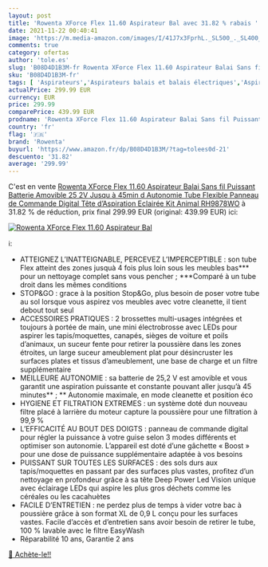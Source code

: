 ```yaml
---
layout: post
title: 'Rowenta XForce Flex 11.60 Aspirateur Bal avec 31.82 % rabais '
date: 2021-11-22 00:40:41
image: 'https://m.media-amazon.com/images/I/41J7x3FprhL._SL500_._SL400_.jpg'
comments: true
category: ofertas
author: 'tole.es'
slug: 'B08D4D1B3M-fr Rowenta XForce Flex 11.60 Aspirateur Balai Sans fil...'
sku: 'B08D4D1B3M-fr'
tags: [ 'Aspirateurs','Aspirateurs balais et balais électriques','Aspirateurs, entretien des sols et nettoyeurs de vitres','Cuisine et Maison','rowenta', ]
actualPrice: 299.99 EUR
currency: EUR
price: 299.99
comparePrice: 439.99 EUR
prodname: 'Rowenta XForce Flex 11.60 Aspirateur Balai Sans fil Puissant Batterie Amovible 25 2V Jusqu à 45min d Autonomie Tube Flexible Panneau de Commande Digital Tête d’Aspiration Eclairée Kit Animal RH9878WO'
country: 'fr'
flag: '🇫🇷'
brand: 'Rowenta'
buyurl: 'https://www.amazon.fr/dp/B08D4D1B3M/?tag=tolees0d-21'
descuento: '31.82'
average: '299.99'
---
```


C'est en vente [Rowenta XForce Flex 11.60 Aspirateur Balai Sans fil Puissant Batterie Amovible 25 2V Jusqu à 45min d Autonomie Tube Flexible Panneau de Commande Digital Tête d’Aspiration Eclairée Kit Animal RH9878WO](https://www.amazon.fr/dp/B08D4D1B3M/?tag=tolees0d-21)  à  31.82 % de réduction, prix final  299.99 EUR (original: 439.99 EUR) ici:

[![Rowenta XForce Flex 11.60 Aspirateur Bal](https://m.media-amazon.com/images/I/41J7x3FprhL._SL500_._SL400_.jpg)](https://www.amazon.fr/dp/B08D4D1B3M/?tag=tolees0d-21)

ℹ️:

- ATTEIGNEZ L’INATTEIGNABLE, PERCEVEZ L’IMPERCEPTIBLE : son tube Flex atteint des zones jusquà 4 fois plus loin sous les meubles bas*** pour un nettoyage complet sans vous pencher ; ***Comparé à un tube droit dans les mêmes conditions
- STOP&GO : grace à la position Stop&Go, plus besoin de poser votre tube au sol lorsque vous aspirez vos meubles avec votre cleanette, il tient debout tout seul
- ACCESSOIRES PRATIQUES : 2 brossettes multi-usages intégrées et toujours à portée de main, une mini électrobrosse avec LEDs pour aspirer les tapis/moquettes, canapés, sièges de voiture et poils d’animaux, un suceur fente pour retirer la poussière dans les zones étroites, un large suceur ameublement plat pour désincruster les surfaces plates et tissus d’ameublement, une base de charge et un filtre supplémentaire
- MEILLEURE AUTONOMIE : sa batterie de 25,2 V est amovible et vous garantit une aspiration puissante et constante pouvant aller jusqu’à 45 minutes** ; ** Autonomie maximale, en mode cleanette et position éco
- HYGIENE ET FILTRATION EXTREMES : un système doté dun nouveau filtre placé à larrière du moteur capture la poussière pour une filtration à 99,9 %
- L’EFFICACITÉ AU BOUT DES DOIGTS : panneau de commande digital pour régler la puissance à votre guise selon 3 modes différents et optimiser son autonomie. L’appareil est doté d’une gâchette « Boost » pour une dose de puissance supplémentaire adaptée à vos besoins
- PUISSANT SUR TOUTES LES SURFACES : des sols durs aux tapis/moquettes en passant par des surfaces plus vastes, profitez d’un nettoyage en profondeur grâce à sa tête Deep Power Led Vision unique avec éclairage LEDs qui aspire les plus gros déchets comme les céréales ou les cacahuètes
- FACILE D’ENTRETIEN : ne perdez plus de temps à vider votre bac à poussière grâce à son format XL de 0,9 L conçu pour les surfaces vastes. Facile d’accès et d’entretien sans avoir besoin de retirer le tube, 100 % lavable avec le filtre EasyWash
- Réparabilité 10 ans, Garantie 2 ans

[🛒 Achète-le!!](https://www.amazon.fr/dp/B08D4D1B3M/?tag=tolees0d-21)
